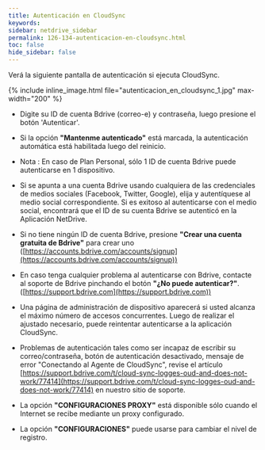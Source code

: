 ```yaml
---
title: Autenticación en CloudSync
keywords:
sidebar: netdrive_sidebar
permalink: 126-134-autenticacion-en-cloudsync.html
toc: false
hide_sidebar: false
---
```


Verá la siguiente pantalla de autenticación si ejecuta CloudSync.

{% include inline_image.html file="autenticacion_en_cloudsync_1.jpg" max-width="200" %}

- Digite su ID de cuenta Bdrive (correo-e) y contraseña, luego presione el botón 'Autenticar'.

- Si la opción **"Mantenme autenticado"** está marcada, la autenticación automática está habilitada luego del reinicio.

- Nota : En caso de Plan Personal, sólo 1 ID de cuenta Bdrive puede autenticarse en 1 dispositivo.

- Si se apunta a una cuenta Bdrive usando cualquiera de las credenciales de medios sociales (Facebook, Twitter, Google), elija y autentíquese al medio social correspondiente. Si es exitoso al autenticarse con el medio social, encontrará que el ID de su cuenta Bdrive se autenticó en la Aplicación NetDrive.

- Si no tiene ningún ID de cuenta Bdrive, presione **"Crear una cuenta gratuita de Bdrive"** para crear uno ([https://accounts.bdrive.com/accounts/signup](https://accounts.bdrive.com/accounts/signup))

- En caso tenga cualquier problema al autenticarse con Bdrive, contacte al soporte de Bdrive pinchando el botón **"¿No puede autenticar?"**. ([https://support.bdrive.com](https://support.bdrive.com))

- Una página de administración de dispositivo aparecerá si usted alcanza el máximo número de accesos concurrentes. Luego de realizar el ajustado necesario, puede reintentar autenticarse a la aplicación CloudSync.

- Problemas de autenticación tales como ser incapaz de escribir su correo/contraseña, botón de autenticación desactivado, mensaje de error "Conectando al Agente de CloudSync", revise el artículo [https://support.bdrive.com/t/cloud-sync-logges-oud-and-does-not-work/77414](https://support.bdrive.com/t/cloud-sync-logges-oud-and-does-not-work/77414) en nuestro sitio de soporte.

- La opción **"CONFIGURACIONES PROXY"** está disponible sólo cuando el Internet se recibe mediante un proxy configurado.

- La opción **"CONFIGURACIONES"** puede usarse para cambiar el nivel de registro.

